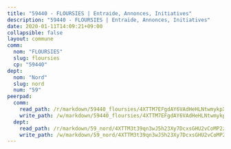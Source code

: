 ```yaml
---
title: "59440 - FLOURSIES | Entraide, Annonces, Initiatives"
description: "59440 - FLOURSIES | Entraide, Annonces, Initiatives"
date: 2020-01-11T14:09:21+09:00
collapsible: false
layout: commune
comm:
  nom: "FLOURSIES"
  slug: floursies
  cp: "59440"
dept:
  nom: "Nord"
  slug: nord
  num: "59"
peerpad:
  comm:
    read_path: /r/markdown/59440_floursies/4XTTM7EFgdAY6VAdHeHLNtwmykpXo44YRXhm5ZkMSZuF5V21W
    write_path: /w/markdown/59440_floursies/4XTTM7EFgdAY6VAdHeHLNtwmykpXo44YRXhm5ZkMSZuF5V21W-K3TgTxZSMm1oHG7Nhrp9sLpD2XpmsN5C7VoZxrSUXC4kZxxirwAhsqHkv4RMqSfgYJJbMG4gfMbrZLfzMSu79UEtrJvFVjDAcepRuE8RRXLXE9JgBSsdJPdUzqmaitdn6ArjBL7A
  dept:
    read_path: /r/markdown/59_nord/4XTTM3t39qn3wJ5h23Xy7DcxsGHU2vCoMP2z3iS4TUn3TrtdJ
    write_path: /w/markdown/59_nord/4XTTM3t39qn3wJ5h23Xy7DcxsGHU2vCoMP2z3iS4TUn3TrtdJ-K3TgTuZGkuZqXfr6fpmH7pGsMT6ndvZQMyRDze5QBt7XScLWHoBi246kLoDKpTH2Yo4f3AFSSJqGc2ozvNww7qPLqsDjpvahxCbQ6F5znbfjp6kVgaDcTYc9LyhwSfYuCevnvZUQ
---
```


